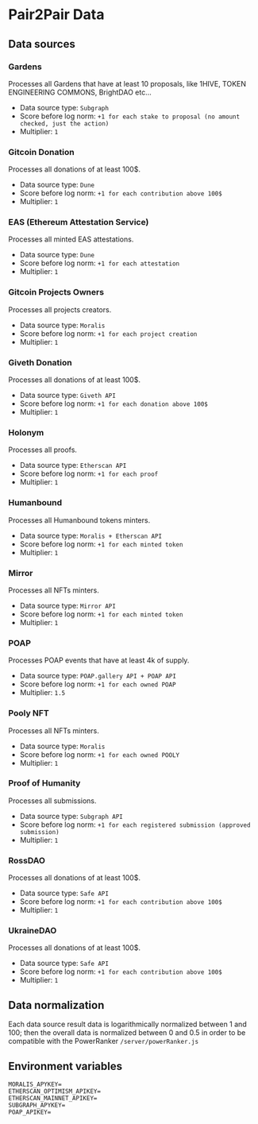 # Pair2Pair Data

## Data sources

### Gardens
Processes all Gardens that have at least 10 proposals, like 1HIVE, TOKEN ENGINEERING COMMONS, BrightDAO etc…

- Data source type: `Subgraph`
- Score before log norm: `+1 for each stake to proposal (no amount checked, just the action)`
- Multiplier: `1`

### Gitcoin Donation
Processes all donations of at least 100$.

- Data source type: `Dune`
- Score before log norm: `+1 for each contribution above 100$`
- Multiplier: `1`

### EAS (Ethereum Attestation Service)
Processes all minted EAS attestations.

- Data source type: `Dune`
- Score before log norm: `+1 for each attestation`
- Multiplier: `1`

### Gitcoin Projects Owners
Processes all projects creators.

- Data source type: `Moralis`
- Score before log norm: `+1 for each project creation`
- Multiplier: `1`

### Giveth Donation
Processes all donations of at least 100$.

- Data source type: `Giveth API`
- Score before log norm: `+1 for each donation above 100$`
- Multiplier: `1`

### Holonym
Processes all proofs.

- Data source type: `Etherscan API`
- Score before log norm: `+1 for each proof`
- Multiplier: `1`

### Humanbound
Processes all Humanbound tokens minters.

- Data source type: `Moralis + Etherscan API`
- Score before log norm: `+1 for each minted token`
- Multiplier: `1`

### Mirror
Processes all NFTs minters.

- Data source type: `Mirror API`
- Score before log norm: `+1 for each minted token`
- Multiplier: `1`

### POAP
Processes POAP events that have at least 4k of supply.

- Data source type: `POAP.gallery API + POAP API`
- Score before log norm: `+1 for each owned POAP`
- Multiplier: `1.5`

### Pooly NFT
Processes all NFTs minters.

- Data source type: `Moralis`
- Score before log norm: `+1 for each owned POOLY`
- Multiplier: `1`

### Proof of Humanity
Processes all submissions.

- Data source type: `Subgraph API`
- Score before log norm: `+1 for each registered submission (approved submission)`
- Multiplier: `1`

### RossDAO
Processes all donations of at least 100$.

- Data source type: `Safe API`
- Score before log norm: `+1 for each contribution above 100$`
- Multiplier: `1`

### UkraineDAO
Processes all donations of at least 100$.

- Data source type: `Safe API`
- Score before log norm: `+1 for each contribution above 100$`
- Multiplier: `1`

## Data normalization
Each data source result data is logarithmically normalized between 1 and 100; then the overall data is normalized between 0 and 0.5 in order to be compatible with the PowerRanker `/server/powerRanker.js`

## Environment variables

```
MORALIS_APYKEY=
ETHERSCAN_OPTIMISM_APIKEY=
ETHERSCAN_MAINNET_APIKEY=
SUBGRAPH_APYKEY=
POAP_APIKEY=
```